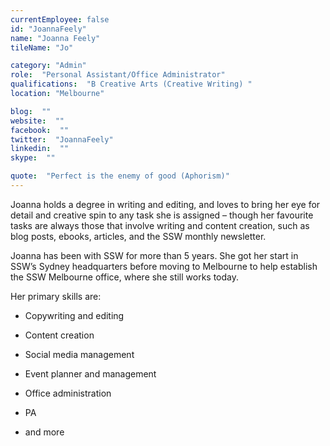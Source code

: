 ```yaml
---
currentEmployee: false
id: "JoannaFeely"
name: "Joanna Feely"
tileName: "Jo"

category: "Admin"
role:  "Personal Assistant/Office Administrator"
qualifications:  "B Creative Arts (Creative Writing) "
location: "Melbourne"

blog:  ""
website:  ""
facebook:  ""
twitter:  "JoannaFeely"
linkedin:  ""
skype:  ""

quote:  "Perfect is the enemy of good (Aphorism)"
---
```


 Joanna holds a degree in writing and editing, and loves to bring her eye for detail and creative spin to any task she is assigned – though her favourite tasks are always those that involve writing and content creation, such as blog posts, ebooks, articles, and the SSW monthly newsletter.

Joanna has been with SSW for more than 5 years. She got her start in SSW’s Sydney headquarters before moving to Melbourne to help establish the SSW Melbourne office, where she still works today.   

Her primary skills are:  

*   Copywriting and editing  

*   Content creation  

*   Social media management  

*   Event planner and management  

*   Office administration  

*   PA  

*   and more  